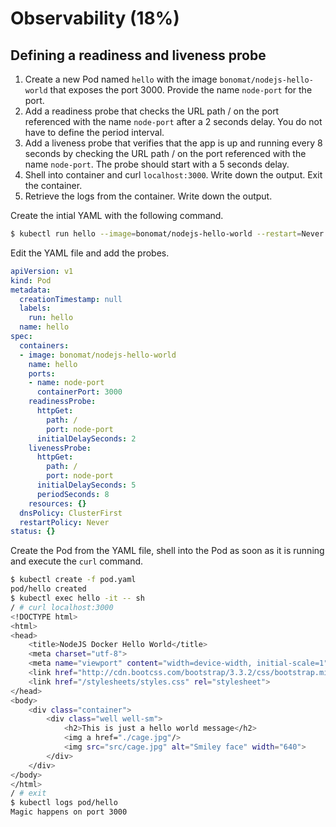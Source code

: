 # Observability (18%)

## Defining a readiness and liveness probe

1. Create a new Pod named `hello` with the image `bonomat/nodejs-hello-world` that exposes the port 3000. Provide the name `node-port` for the port.
2. Add a readiness probe that checks the URL path / on the port referenced with the name `node-port` after a 2 seconds delay. You do not have to define the period interval.
3. Add a liveness probe that verifies that the app is up and running every 8 seconds by checking the URL path / on the port referenced with the name `node-port`. The probe should start with a 5 seconds delay.
4. Shell into container and curl `localhost:3000`. Write down the output. Exit the container.
5. Retrieve the logs from the container. Write down the output.

Create the intial YAML with the following command.

```bash
$ kubectl run hello --image=bonomat/nodejs-hello-world --restart=Never --port=3000 -o yaml --dry-run > pod.yaml
```

Edit the YAML file and add the probes.

```yaml
apiVersion: v1
kind: Pod
metadata:
  creationTimestamp: null
  labels:
    run: hello
  name: hello
spec:
  containers:
  - image: bonomat/nodejs-hello-world
    name: hello
    ports:
    - name: node-port
      containerPort: 3000
    readinessProbe:
      httpGet:
        path: /
        port: node-port
      initialDelaySeconds: 2
    livenessProbe:
      httpGet:
        path: /
        port: node-port
      initialDelaySeconds: 5
      periodSeconds: 8
    resources: {}
  dnsPolicy: ClusterFirst
  restartPolicy: Never
status: {}
```

Create the Pod from the YAML file, shell into the Pod as soon as it is running and execute the `curl` command.

```bash
$ kubectl create -f pod.yaml
pod/hello created
$ kubectl exec hello -it -- sh
/ # curl localhost:3000
<!DOCTYPE html>
<html>
<head>
	<title>NodeJS Docker Hello World</title>
	<meta charset="utf-8">
	<meta name="viewport" content="width=device-width, initial-scale=1">
	<link href="http://cdn.bootcss.com/bootstrap/3.3.2/css/bootstrap.min.css" rel="stylesheet">
	<link href="/stylesheets/styles.css" rel="stylesheet">
</head>
<body>
	<div class="container">
		<div class="well well-sm">
			<h2>This is just a hello world message</h2>
			<img a href="./cage.jpg"/>
			<img src="src/cage.jpg" alt="Smiley face" width="640">
		</div>
	</div>
</body>
</html>
/ # exit
$ kubectl logs pod/hello
Magic happens on port 3000
```